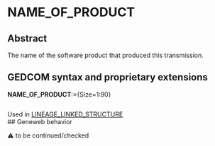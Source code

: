 ﻿# NAME_OF_PRODUCT
## Abstract
The name of the software product that produced this transmission.


## GEDCOM syntax and proprietary extensions

**NAME_OF_PRODUCT**:={Size=1:90}
<pre>
</pre>
Used in <a href=Ged.LINEAGE_LINKED_STRUCTURE.md>LINEAGE_LINKED_STRUCTURE</a><br />## Geneweb behavior


:warning: to be continued/checked

